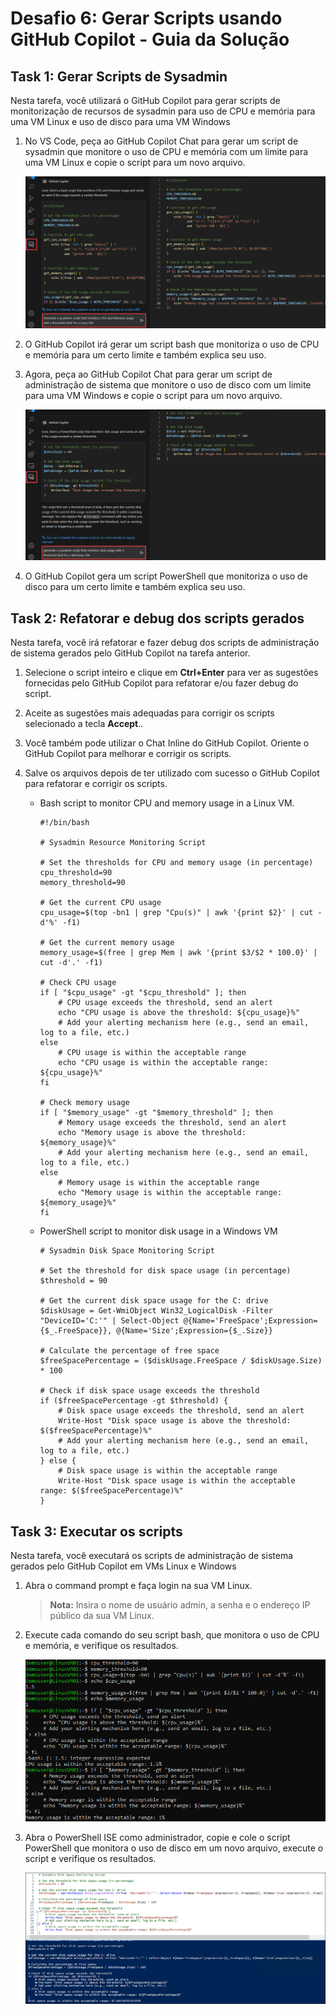 # Desafio 6: Gerar Scripts usando GitHub Copilot - Guia da Solução

## Task 1: Gerar Scripts de Sysadmin

Nesta tarefa, você utilizará o GitHub Copilot para gerar scripts de monitorização de recursos de sysadmin para uso de CPU e memória para uma VM Linux e uso de disco para uma VM Windows

1. No VS Code, peça ao GitHub Copilot Chat para gerar um script de sysadmin que monitore o uso de CPU e memória com um limite para uma VM Linux e copie o script para um novo arquivo.

   ![](../../media/generate-bash-script.png)

1. O GitHub Copilot irá gerar um script bash que monitoriza o uso de CPU e memória para um certo limite e também explica seu uso.

1. Agora, peça ao GitHub Copilot Chat para gerar um script de administração de sistema que monitore o uso de disco com um limite para uma VM Windows e copie o script para um novo arquivo.

   ![](../../media/generate-ps-script.png)

1. O GitHub Copilot gera um script PowerShell que monitoriza o uso de disco para um certo limite e também explica seu uso.

## Task 2: Refatorar e debug dos scripts gerados

Nesta tarefa, você irá refatorar e fazer debug dos scripts de administração de sistema gerados pelo GitHub Copilot na tarefa anterior.

1. Selecione o script inteiro e clique em **Ctrl+Enter** para ver as sugestões fornecidas pelo GitHub Copilot para refatorar e/ou fazer debug do script.

1. Aceite as sugestões mais adequadas para corrigir os scripts selecionado a tecla **Accept**..

1. Você também pode utilizar o Chat Inline do GitHub Copilot. Oriente o GitHub Copilot para melhorar e corrigir os scripts.

1. Salve os arquivos depois de ter utilizado com sucesso o GitHub Copilot para refatorar e corrigir os scripts.

   - Bash script to monitor CPU and memory usage in a Linux VM.
     ```
     #!/bin/bash

     # Sysadmin Resource Monitoring Script

     # Set the thresholds for CPU and memory usage (in percentage)
     cpu_threshold=90
     memory_threshold=90

     # Get the current CPU usage
     cpu_usage=$(top -bn1 | grep "Cpu(s)" | awk '{print $2}' | cut -d'%' -f1)

     # Get the current memory usage
     memory_usage=$(free | grep Mem | awk '{print $3/$2 * 100.0}' | cut -d'.' -f1)

     # Check CPU usage
     if [ "$cpu_usage" -gt "$cpu_threshold" ]; then
         # CPU usage exceeds the threshold, send an alert
         echo "CPU usage is above the threshold: ${cpu_usage}%"
         # Add your alerting mechanism here (e.g., send an email, log to a file, etc.)
     else
         # CPU usage is within the acceptable range
         echo "CPU usage is within the acceptable range: ${cpu_usage}%"
     fi

     # Check memory usage
     if [ "$memory_usage" -gt "$memory_threshold" ]; then
         # Memory usage exceeds the threshold, send an alert
         echo "Memory usage is above the threshold: ${memory_usage}%"
         # Add your alerting mechanism here (e.g., send an email, log to a file, etc.)
     else
         # Memory usage is within the acceptable range
         echo "Memory usage is within the acceptable range: ${memory_usage}%"
     fi
     ```
     
   - PowerShell script to monitor disk usage in a Windows VM
     ```
     # Sysadmin Disk Space Monitoring Script

     # Set the threshold for disk space usage (in percentage)
     $threshold = 90

     # Get the current disk space usage for the C: drive
     $diskUsage = Get-WmiObject Win32_LogicalDisk -Filter "DeviceID='C:'" | Select-Object @{Name='FreeSpace';Expression={$_.FreeSpace}}, @{Name='Size';Expression={$_.Size}}

     # Calculate the percentage of free space
     $freeSpacePercentage = ($diskUsage.FreeSpace / $diskUsage.Size) * 100

     # Check if disk space usage exceeds the threshold
     if ($freeSpacePercentage -gt $threshold) {
         # Disk space usage exceeds the threshold, send an alert
         Write-Host "Disk space usage is above the threshold: $($freeSpacePercentage)%"
         # Add your alerting mechanism here (e.g., send an email, log to a file, etc.)
     } else {
         # Disk space usage is within the acceptable range
         Write-Host "Disk space usage is within the acceptable range: $($freeSpacePercentage)%"
     }
     ```

## Task 3: Executar os scripts

Nesta tarefa, você executará os scripts de administração de sistema gerados pelo GitHub Copilot em VMs Linux e Windows

1. Abra o command prompt e faça login na sua VM Linux.

   > **Nota:** Insira o nome de usuário admin, a senha e o endereço IP público da sua VM Linux. 

1. Execute cada comando do seu script bash, que monitora o uso de CPU e memória, e verifique os resultados.

   ![](../../media/execute-bash-script.png)

1. Abra o PowerShell ISE como administrador, copie e cole o script PowerShell que monitora o uso de disco em um novo arquivo, execute o script e verifique os resultados.

   ![](../../media/execute-ps-script.png)

   
